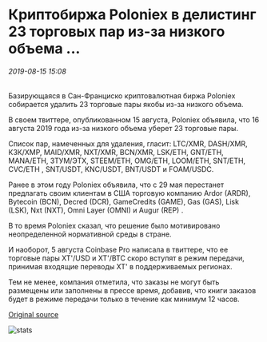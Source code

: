 # Криптобиржа Poloniex в делистинг 23 торговых пар из-за низкого объема ...

###### 2019-08-15 15:08

Базирующаяся в Сан-Франциско криптовалютная биржа Poloniex собирается удалить 23 торговые пары якобы из-за низкого объема.

В своем твиттере, опубликованном 15 августа, Poloniex объявила, что 16 августа 2019 года из-за низкого объема уберет 23 торговые пары.

Список пар, намеченных для удаления, гласит: LTC/XMR, DASH/XMR, КЗК/ХМР, MAID/XMR, NXT/XMR, BCN/XMR, LSK/ETH, GNT/ETH, MANA/ETH, ЗТУМ/ЭТХ, STEEM/ETH, OMG/ETH, LOOM/ETH, SNT/ETH, CVC/ETH , SNT/USDT, KNC/USDT, BNT/USDT и FOAM/USDC.

Ранее в этом году Poloniex объявила, что с 29 мая перестанет предлагать своим клиентам в США торговую компанию Ardor (ARDR), Bytecoin (BCN), Decred (DCR), GameCredits (GAME), Gas (GAS), Lisk (LSK), Nxt (NXT), Omni Layer (OMNI) и Augur (REP) .

В то время Poloniex сказал, что решение было мотивировано неопределенной нормативной среды в стране.

И наоборот, 5 августа Coinbase Pro написала в твиттере, что ее торговые пары XT'/USD и XT'/BTC скоро вступят в режим передачи, принимая входящие переводы XT' в поддерживаемых регионах.

Тем не менее, компания отметила, что заказы не могут быть размещены или заполнены в прессе время, добавив, что книги заказов будет в режиме передачи только в течение как минимум 12 часов.

[Original source](https://cointelegraph.com/news/crypto-exchange-poloniex-to-delist-23-trading-pairs-due-to-low-volume)

![stats](https://c.statcounter.com/11760860/0/a89fa40b/1/ "stats")